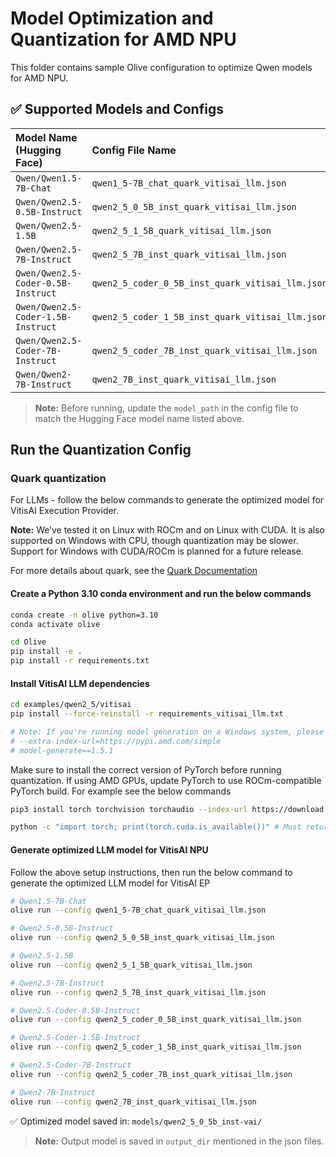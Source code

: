# Model Optimization and Quantization for AMD NPU
This folder contains sample Olive configuration to optimize Qwen models for AMD NPU.

## ✅ Supported Models and Configs

| Model Name (Hugging Face)          | Config File Name                |
| :--------------------------------- | :------------------------------ |
| `Qwen/Qwen1.5-7B-Chat`             | `qwen1_5-7B_chat_quark_vitisai_llm.json` |
| `Qwen/Qwen2.5-0.5B-Instruct`       | `qwen2_5_0_5B_inst_quark_vitisai_llm.json` |
| `Qwen/Qwen2.5-1.5B`                | `qwen2_5_1_5B_quark_vitisai_llm.json` |
| `Qwen/Qwen2.5-7B-Instruct`         | `qwen2_5_7B_inst_quark_vitisai_llm.json` |
| `Qwen/Qwen2.5-Coder-0.5B-Instruct` | `qwen2_5_coder_0_5B_inst_quark_vitisai_llm.json` |
| `Qwen/Qwen2.5-Coder-1.5B-Instruct` | `qwen2_5_coder_1_5B_inst_quark_vitisai_llm.json` |
| `Qwen/Qwen2.5-Coder-7B-Instruct`   | `qwen2_5_coder_7B_inst_quark_vitisai_llm.json` |
| `Qwen/Qwen2-7B-Instruct`           | `qwen2_7B_inst_quark_vitisai_llm.json` |

> **Note:** Before running, update the `model_path` in the config file to match the Hugging Face model name listed above.

## **Run the Quantization Config**

### **Quark quantization**

For LLMs - follow the below commands to generate the optimized model for VitisAI Execution Provider.

**Note:** We’ve tested it on Linux with ROCm and on Linux with CUDA. It is also supported on Windows with CPU, though quantization may be slower. Support for Windows with CUDA/ROCm is planned for a future release.

For more details about quark, see the [Quark Documentation](https://quark.docs.amd.com/latest/)

#### Create a Python 3.10 conda environment and run the below commands
```bash
conda create -n olive python=3.10
conda activate olive
```

```bash
cd Olive
pip install -e .
pip install -r requirements.txt
```

#### Install VitisAI LLM dependencies

```bash
cd examples/qwen2_5/vitisai
pip install --force-reinstall -r requirements_vitisai_llm.txt

# Note: If you're running model generation on a Windows system, please uncomment the following line in requirements_vitisai_llm.txt:
# --extra-index-url=https://pypi.amd.com/simple
# model-generate==1.5.1
```
Make sure to install the correct version of PyTorch before running quantization. If using AMD GPUs, update PyTorch to use ROCm-compatible PyTorch build. For example see the below commands

```bash
pip3 install torch torchvision torchaudio --index-url https://download.pytorch.org/whl/rocm6.1

python -c "import torch; print(torch.cuda.is_available())" # Must return `True`
```
#### Generate optimized LLM model for VitisAI NPU
Follow the above setup instructions, then run the below command to generate the optimized LLM model for VitisAI EP

```bash
# Qwen1.5-7B-Chat
olive run --config qwen1_5-7B_chat_quark_vitisai_llm.json

# Qwen2.5-0.5B-Instruct
olive run --config qwen2_5_0_5B_inst_quark_vitisai_llm.json

# Qwen2.5-1.5B
olive run --config qwen2_5_1_5B_quark_vitisai_llm.json

# Qwen2.5-7B-Instruct
olive run --config qwen2_5_7B_inst_quark_vitisai_llm.json

# Qwen2.5-Coder-0.5B-Instruct
olive run --config qwen2_5_coder_0_5B_inst_quark_vitisai_llm.json

# Qwen2.5-Coder-1.5B-Instruct
olive run --config qwen2_5_coder_1_5B_inst_quark_vitisai_llm.json

# Qwen2.5-Coder-7B-Instruct
olive run --config qwen2_5_coder_7B_inst_quark_vitisai_llm.json

# Qwen2-7B-Instruct
olive run --config qwen2_7B_inst_quark_vitisai_llm.json
```

✅ Optimized model saved in: `models/qwen2_5_0_5b_inst-vai/`

> **Note:** Output model is saved in `output_dir` mentioned in the json files.
